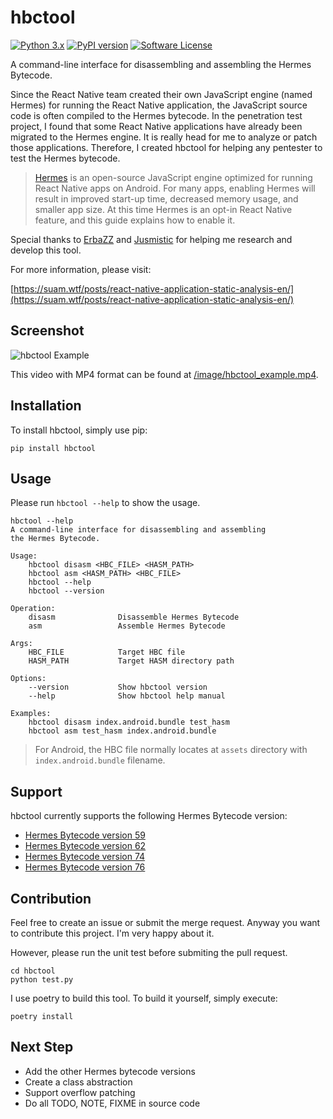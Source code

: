# hbctool 

[![Python 3.x](https://img.shields.io/badge/python-3.x-yellow.svg)](https://python.org) [![PyPI version](https://badge.fury.io/py/hbctool.svg)](https://badge.fury.io/py/hbctool) [![Software License](https://img.shields.io/badge/license-MIT-brightgreen.svg)](/LICENSE)

A command-line interface for disassembling and assembling the Hermes Bytecode.

Since the React Native team created their own JavaScript engine (named Hermes) for running the React Native application, the JavaScript source code is often compiled to the Hermes bytecode. In the penetration test project, I found that some React Native applications have already been migrated to the Hermes engine. It is really head for me to analyze or patch those applications. Therefore, I created hbctool for helping any pentester to test the Hermes bytecode.

> [Hermes](https://hermesengine.dev/) is an open-source JavaScript engine optimized for running React Native apps on Android. For many apps, enabling Hermes will result in improved start-up time, decreased memory usage, and smaller app size. At this time Hermes is an opt-in React Native feature, and this guide explains how to enable it.

Special thanks to [ErbaZZ](https://github.com/ErbaZZ) and [Jusmistic](https://github.com/Jusmistic) for helping me research and develop this tool.

For more information, please visit:

[https://suam.wtf/posts/react-native-application-static-analysis-en/](https://suam.wtf/posts/react-native-application-static-analysis-en/)

## Screenshot

![hbctool Example](/image/hbctool_example.gif)

This video with MP4 format can be found at [/image/hbctool_example.mp4](/image/hbctool_example.mp4).

## Installation

To install hbctool, simply use pip:

```
pip install hbctool
```

## Usage

Please run `hbctool --help` to show the usage.

```
hbctool --help   
A command-line interface for disassembling and assembling
the Hermes Bytecode.

Usage:
    hbctool disasm <HBC_FILE> <HASM_PATH>
    hbctool asm <HASM_PATH> <HBC_FILE>
    hbctool --help
    hbctool --version

Operation:
    disasm              Disassemble Hermes Bytecode
    asm                 Assemble Hermes Bytecode

Args:
    HBC_FILE            Target HBC file
    HASM_PATH           Target HASM directory path

Options:
    --version           Show hbctool version
    --help              Show hbctool help manual

Examples:
    hbctool disasm index.android.bundle test_hasm
    hbctool asm test_hasm index.android.bundle
```

> For Android, the HBC file normally locates at `assets` directory with `index.android.bundle` filename.

## Support

hbctool currently supports the following Hermes Bytecode version:

- [Hermes Bytecode version 59](/hbctool/hbc/hbc59/)
- [Hermes Bytecode version 62](/hbctool/hbc/hbc62/)
- [Hermes Bytecode version 74](/hbctool/hbc/hbc74/)
- [Hermes Bytecode version 76](/hbctool/hbc/hbc76/)

## Contribution

Feel free to create an issue or submit the merge request. Anyway you want to contribute this project. I'm very happy about it.

However, please run the unit test before submiting the pull request.

```
cd hbctool
python test.py
```

I use poetry to build this tool. To build it yourself, simply execute:

```
poetry install
```

## Next Step

- Add the other Hermes bytecode versions
- Create a class abstraction
- Support overflow patching
- Do all TODO, NOTE, FIXME in source code
